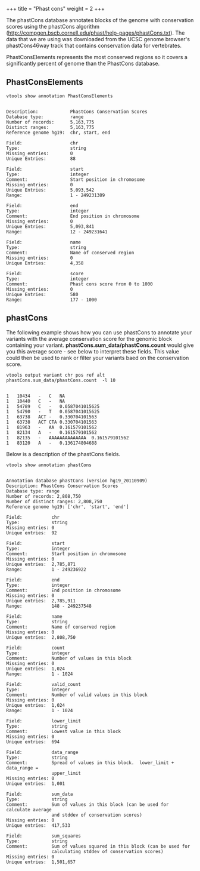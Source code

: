 
+++
title = "Phast cons"
weight = 2
+++


The phastCons database annotates blocks of the genome with conservation scores using the phastCons algorithm (<http://compgen.bscb.cornell.edu/phast/help-pages/phastCons.txt>). The data that we are using was downloaded from the UCSC genome browser's phastCons46way track that contains conservation data for vertebrates. 



PhastConsElements represents the most conserved regions so it covers a significantly percent of genome than the PhastCons database. 



## PhastConsElements

    vtools show annotation PhastConsElements
    

    Description:            PhastCons Conservation Scores
    Database type:          range
    Number of records:      5,163,775
    Distinct ranges:        5,163,775
    Reference genome hg19:  chr, start, end
    
    Field:                  chr
    Type:                   string
    Missing entries:        0
    Unique Entries:         88
    
    Field:                  start
    Type:                   integer
    Comment:                Start position in chromosome
    Missing entries:        0
    Unique Entries:         5,093,542
    Range:                  1 - 249231389
    
    Field:                  end
    Type:                   integer
    Comment:                End position in chromosome
    Missing entries:        0
    Unique Entries:         5,093,841
    Range:                  12 - 249231641
    
    Field:                  name
    Type:                   string
    Comment:                Name of conserved region
    Missing entries:        0
    Unique Entries:         4,358
    
    Field:                  score
    Type:                   integer
    Comment:                Phast cons score from 0 to 1000
    Missing entries:        0
    Unique Entries:         580
    Range:                  177 - 1000
    



## phastCons

The following example shows how you can use phastCons to annotate your variants with the average conservation score for the genomic block containing your variant. **phastCons.sum_data/phastCons.count** would give you this average score - see below to interpret these fields. This value could then be used to rank or filter your variants baed on the conservation score. 



    vtools output variant chr pos ref alt phastCons.sum_data/phastCons.count  -l 10
    

    1	10434	-	C	NA
    1	10440	C	-	NA
    1	54789	C	-	0.0587041015625
    1	54790	-	T	0.0587041015625
    1	63738	ACT	-	0.330704101563
    1	63738	ACT	CTA	0.330704101563
    1	81963	-	AA	0.161579101562
    1	82134	A	-	0.161579101562
    1	82135	-	AAAAAAAAAAAAAA	0.161579101562
    1	83120	A	-	0.136174804688
    

Below is a description of the phastCons fields. 



    vtools show annotation phastCons
    

    Annotation database phastCons (version hg19_20110909)
    Description: PhastCons Conservation Scores
    Database type: range
    Number of records: 2,808,750
    Number of distinct ranges: 2,808,750
    Reference genome hg19: ['chr', 'start', 'end']
    
    Field:           chr
    Type:            string
    Missing entries: 0 
    Unique entries:  92
    
    Field:           start
    Type:            integer
    Comment:         Start position in chromosome
    Missing entries: 0 
    Unique entries:  2,785,871
    Range:           1 - 249236922
    
    Field:           end
    Type:            integer
    Comment:         End position in chromosome
    Missing entries: 0 
    Unique entries:  2,785,911
    Range:           148 - 249237548
    
    Field:           name
    Type:            string
    Comment:         Name of conserved region
    Missing entries: 0 
    Unique entries:  2,808,750
    
    Field:           count
    Type:            integer
    Comment:         Number of values in this block
    Missing entries: 0 
    Unique entries:  1,024
    Range:           1 - 1024
    
    Field:           valid_count
    Type:            integer
    Comment:         Number of valid values in this block
    Missing entries: 0 
    Unique entries:  1,024
    Range:           1 - 1024
    
    Field:           lower_limit
    Type:            string
    Comment:         Lowest value in this block
    Missing entries: 0 
    Unique entries:  694
    
    Field:           data_range
    Type:            string
    Comment:         Spread of values in this block.  lower_limit + data_range =
                     upper_limit
    Missing entries: 0 
    Unique entries:  1,001
    
    Field:           sum_data
    Type:            string
    Comment:         Sum of values in this block (can be used for calculate average
                     and stddev of conservation scores)
    Missing entries: 0 
    Unique entries:  417,533
    
    Field:           sum_squares
    Type:            string
    Comment:         Sum of values squared in this block (can be used for
                     calculating stddev of conservation scores)
    Missing entries: 0 
    Unique entries:  1,501,657